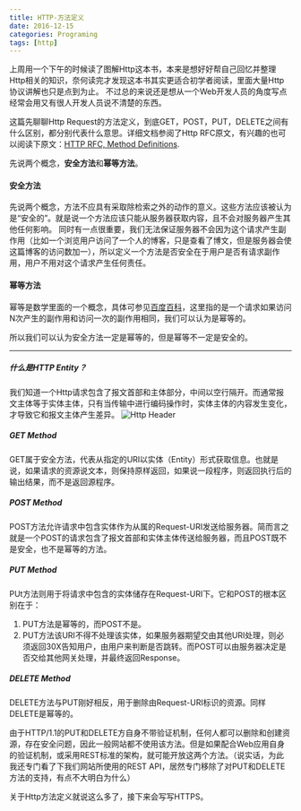 ```yaml
---
title: HTTP-方法定义
date: 2016-12-15
categories: Programing
tags: [http]
---
```


上周用一个下午的时候读了图解Http这本书，本来是想好好帮自己回忆并整理Http相关的知识，奈何读完才发现这本书其实更适合初学者阅读，里面大量Http协议讲解也只是点到为止。
不过总的来说还是想从一个Web开发人员的角度写点经常会用又有很人开发人员说不清楚的东西。

这篇先聊聊Http Request的方法定义，到底GET，POST，PUT，DELETE之间有什么区别，都分别代表什么意思。详细文档参阅了Http RFC原文，有兴趣的也可以阅读下原文：[HTTP RFC, Method Definitions](https://www.w3.org/Protocols/rfc2616/rfc2616-sec9.html#sec9).

先说两个概念，**安全方法**和**幂等方法**。
#### **安全方法**
先说两个概念，方法不应具有采取除检索之外的动作的意义。这些方法应该被认为是“安全的”。就是说一个方法应该只能从服务器获取内容，且不会对服务器产生其他任何影响。
同时有一点很重要，我们无法保证服务器不会因为这个请求产生副作用（比如一个浏览用户访问了一个人的博客，只是查看了博文，但是服务器会使这篇博客的访问数加一），所以定义一个方法是否安全在于用户是否有请求副作用，用户不用对这个请求产生任何责任。
#### **幂等方法**
幂等是数学里面的一个概念，具体可参见[百度百科](http://baike.baidu.com/link?url=0bAavXkdOTjl7azRk4X6iHdhDoY2sV3OWrT8tFXM8D2usJSZKqj_AynB81Uu7p2ZfVpYXLF5yrTNoF74uAtgi-e1XenogYR3dof2RfFw3me)，这里指的是一个请求如果访问N次产生的副作用和访问一次的副作用相同，我们可以认为是幂等的。

所以我们可以认为安全方法一定是幂等的，但是幂等不一定是安全的。

---
##### **什么是HTTP Entity？**
我们知道一个Http请求包含了报文首部和主体部分，中间以空行隔开。而通常报文主体等于实体主体，只有当传输中进行编码操作时，实体主体的内容发生变化，才导致它和报文主体产生差异。
![Http Header](http://img.blog.csdn.net/20161211163819657?watermark/2/text/aHR0cDovL2Jsb2cuY3Nkbi5uZXQvdnVydG5lYw==/font/5a6L5L2T/fontsize/400/fill/I0JBQkFCMA==/dissolve/70/gravity/SouthEast)
##### **GET Method**
GET属于安全方法，代表从指定的URI以实体（Entity）形式获取信息。也就是说，如果请求的资源说文本，则保持原样返回，如果说一段程序，则返回执行后的输出结果，而不是返回源程序。
##### **POST Method**
POST方法允许请求中包含实体作为从属的Request-URI发送给服务器。简而言之就是一个POST的请求包含了报文首部和实体主体传送给服务器，而且POST既不是安全，也不是幂等的方法。
##### **PUT Method**
PUt方法则用于将请求中包含的实体储存在Request-URI下。它和POST的根本区别在于：

1. PUT方法是幂等的，而POST不是。
2. PUT方法该URI不得不处理该实体，如果服务器期望交由其他URI处理，则必须返回30X告知用户，由用户来判断是否跳转。而POST可以由服务器决定是否交给其他网关处理，并最终返回Response。
##### **DELETE Method**
DELETE方法与PUT刚好相反，用于删除由Request-URI标识的资源。同样DELETE是幂等的。

由于HTTP/1.1的PUT和DELETE方自身不带验证机制，任何人都可以删除和创建资源，存在安全问题，因此一般网站都不使用该方法。但是如果配合Web应用自身的验证机制，或采用REST标准的架构，就可能开放这两个方法。（说实话，为此我还专门看了下我们网站所使用的REST API，居然专门移除了对PUT和DELETE方法的支持，有点不大明白为什么）
                                                                                                             
关于Http方法定义就说这么多了，接下来会写写HTTPS。